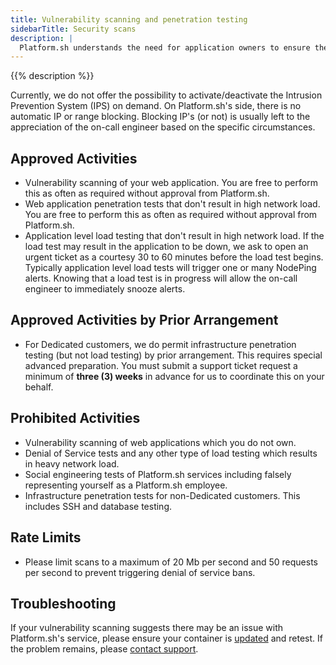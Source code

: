 ```yaml
---
title: Vulnerability scanning and penetration testing
sidebarTitle: Security scans
description: |
  Platform.sh understands the need for application owners to ensure the integrity, and standards compliance, of their applications. Because there could be adverse impacts to other clients which would violate our terms of service, we only permit certain types of tests.
---
```


{{% description %}}

Currently, we do not offer the possibility to activate/deactivate the Intrusion Prevention System (IPS) on demand.
On Platform.sh's side, there is no automatic IP or range blocking. Blocking IP's (or not) is usually left to the appreciation of the on-call engineer based on the specific circumstances.

## Approved Activities

* Vulnerability scanning of your web application. You are free to perform this as often as required without approval from Platform.sh.
* Web application penetration tests that don't result in high network load.
  You are free to perform this as often as required without approval from Platform.sh.
* Application level load testing that don't result in high network load. If the load test may result in the application to be down, we ask to open an urgent ticket as a courtesy 30 to 60 minutes before the load test begins. Typically application level load tests will trigger one or many NodePing alerts. Knowing that a load test is in progress will allow the on-call engineer to immediately snooze alerts.

## Approved Activities by Prior Arrangement

* For Dedicated customers, we do permit infrastructure penetration testing (but not load testing) by prior arrangement.
  This requires special advanced preparation.
  You must submit a support ticket request a minimum of **three (3) weeks** in advance for us to coordinate this on your behalf.

## Prohibited Activities

* Vulnerability scanning of web applications which you do not own.
* Denial of Service tests and any other type of load testing which results in heavy network load.
* Social engineering tests of Platform.sh services including falsely representing yourself as a Platform.sh employee.
* Infrastructure penetration tests for non-Dedicated customers. This includes SSH and database testing.

## Rate Limits

* Please limit scans to a maximum of 20 Mb per second and 50 requests per second to prevent triggering denial of service bans.

## Troubleshooting

If your vulnerability scanning suggests there may be an issue with Platform.sh's service, please ensure your container is [updated](/security/updates.md) and retest. If the problem remains, please [contact support](/overview/get-support.md).
